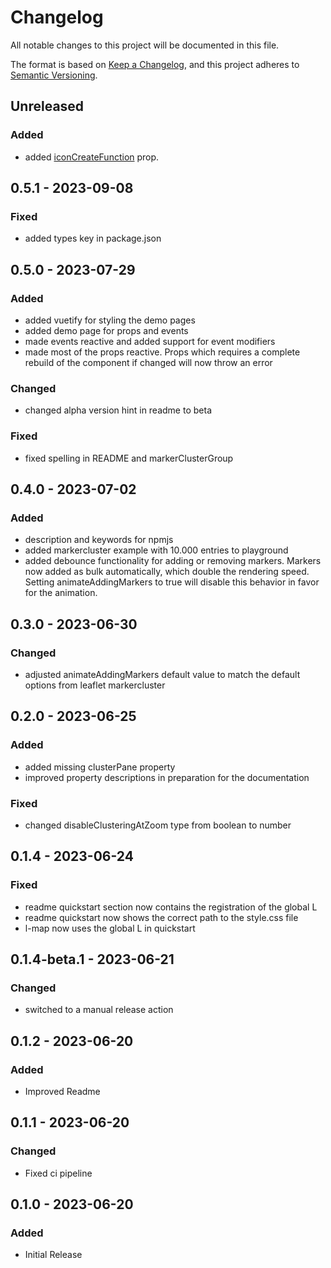 # Changelog

All notable changes to this project will be documented in this file.

The format is based on [Keep a Changelog](https://keepachangelog.com/en/1.0.0/),
and this project adheres to [Semantic Versioning](https://semver.org/spec/v2.0.0.html).

## Unreleased
### Added
- added [iconCreateFunction](https://github.com/Leaflet/Leaflet.markercluster/?tab=readme-ov-file#customising-the-clustered-markers) prop.

## 0.5.1 - 2023-09-08
### Fixed
- added types key in package.json

## 0.5.0 - 2023-07-29
### Added
- added vuetify for styling the demo pages
- added demo page for props and events
- made events reactive and added support for event modifiers
- made most of the props reactive. Props which requires a complete rebuild of the component if changed will now throw an error

### Changed
- changed alpha version hint in readme to beta

### Fixed
- fixed spelling in README and markerClusterGroup

## 0.4.0 - 2023-07-02
### Added
- description and keywords for npmjs
- added markercluster example with 10.000 entries to playground
- added debounce functionality for adding or removing markers. Markers now added as bulk automatically, which double the rendering speed. Setting animateAddingMarkers to true will disable this behavior in favor for the animation.

## 0.3.0 - 2023-06-30
### Changed
- adjusted animateAddingMarkers default value to match the default options from leaflet markercluster

## 0.2.0 - 2023-06-25
### Added
- added missing clusterPane property
- improved property descriptions in preparation for the documentation

### Fixed
- changed disableClusteringAtZoom type from boolean to number

## 0.1.4 - 2023-06-24
### Fixed
- readme quickstart section now contains the registration of the global L
- readme quickstart now shows the correct path to the style.css file
- l-map now uses the global L in quickstart

## 0.1.4-beta.1 - 2023-06-21
### Changed
- switched to a manual release action

## 0.1.2 - 2023-06-20
### Added
- Improved Readme

## 0.1.1 - 2023-06-20
### Changed
- Fixed ci pipeline

## 0.1.0 - 2023-06-20
### Added
- Initial Release

